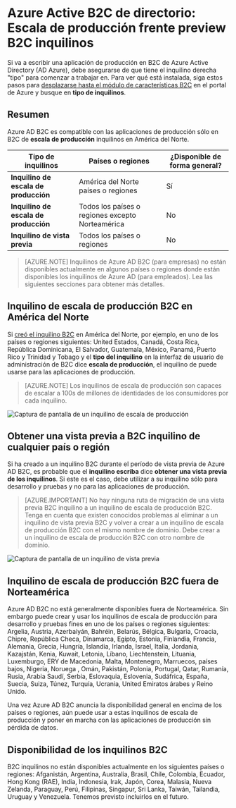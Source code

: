 <properties
    pageTitle="Azure Active B2C de directorio: Escala de producción frente preview B2C inquilinos | Microsoft Azure"
    description="Un tema en los tipos de Azure Active Directory B2C inquilinos"
    services="active-directory-b2c"
    documentationCenter=""
    authors="swkrish"
    manager="mbaldwin"
    editor="bryanla"/>

<tags
    ms.service="active-directory-b2c"
    ms.workload="identity"
    ms.tgt_pltfrm="na"
    ms.devlang="na"
    ms.topic="article"
    ms.date="08/30/2016"
    ms.author="swkrish"/>

# <a name="azure-active-directory-b2c-production-scale-vs-preview-b2c-tenants"></a>Azure Active B2C de directorio: Escala de producción frente preview B2C inquilinos

Si va a escribir una aplicación de producción en B2C de Azure Active Directory (AD Azure), debe asegurarse de que tiene el inquilino derecha "tipo" para comenzar a trabajar en. Para ver qué está instalada, siga estos pasos para [desplazarse hasta el módulo de características B2C](active-directory-b2c-app-registration.md#navigate-to-the-b2c-features-blade) en el portal de Azure y busque en **tipo de inquilinos**.

## <a name="summary"></a>Resumen

Azure AD B2C es compatible con las aplicaciones de producción sólo en B2C de **escala de producción** inquilinos en América del Norte.

| Tipo de inquilinos | Países o regiones | ¿Disponible de forma general? |
| ----------- | -------------- | --------------------- |
| **Inquilino de escala de producción** | América del Norte países o regiones | Sí |
| **Inquilino de escala de producción** | Todos los países o regiones excepto Norteamérica | No |
| **Inquilino de vista previa** | Todos los países o regiones | No |

> [AZURE.NOTE]
Inquilinos de Azure AD B2C (para empresas) no están disponibles actualmente en algunos países o regiones donde están disponibles los inquilinos de Azure AD (para empleados). Lea las siguientes secciones para obtener más detalles.

## <a name="production-scale-b2c-tenant-in-north-america"></a>Inquilino de escala de producción B2C en América del Norte

Si [creó el inquilino B2C](active-directory-b2c-get-started.md) en América del Norte, por ejemplo, en uno de los países o regiones siguientes: United Estados, Canadá, Costa Rica, República Dominicana, El Salvador, Guatemala, México, Panamá, Puerto Rico y Trinidad y Tobago y el **tipo del inquilino** en la interfaz de usuario de administración de B2C dice **escala de producción**, el inquilino de puede usarse para las aplicaciones de producción.

> [AZURE.NOTE]
Los inquilinos de escala de producción son capaces de escalar a 100s de millones de identidades de los consumidores por cada inquilino.

![Captura de pantalla de un inquilino de escala de producción](./media/active-directory-b2c-reference-tenant-type/production-scale-b2c-tenant.png)

## <a name="preview-b2c-tenant-in-any-countryregion"></a>Obtener una vista previa a B2C inquilino de cualquier país o región

Si ha creado a un inquilino B2C durante el período de vista previa de Azure AD B2C, es probable que el **inquilino escriba** dice **obtener una vista previa de los inquilinos**. Si este es el caso, debe utilizar a su inquilino sólo para desarrollo y pruebas y no para las aplicaciones de producción.

> [AZURE.IMPORTANT]
No hay ninguna ruta de migración de una vista previa B2C inquilino a un inquilino de escala de producción B2C. Tenga en cuenta que existen conocidos problemas al eliminar a un inquilino de vista previa B2C y volver a crear a un inquilino de escala de producción B2C con el mismo nombre de dominio. Debe crear a un inquilino de escala de producción B2C con otro nombre de dominio.

![Captura de pantalla de un inquilino de vista previa](./media/active-directory-b2c-reference-tenant-type/preview-b2c-tenant.png)

## <a name="production-scale-b2c-tenant-outside-of-north-america"></a>Inquilino de escala de producción B2C fuera de Norteamérica

Azure AD B2C no está generalmente disponibles fuera de Norteamérica. Sin embargo puede crear y usar los inquilinos de escala de producción para desarrollo y pruebas fines en uno de los países o regiones siguientes: Argelia, Austria, Azerbaiyán, Bahréin, Belarús, Bélgica, Bulgaria, Croacia, Chipre, República Checa, Dinamarca, Egipto, Estonia, Finlandia, Francia, Alemania, Grecia, Hungría, Islandia, Irlanda, Israel, Italia, Jordania, Kazajstán, Kenia, Kuwait, Letonia, Líbano, Liechtenstein, Lituania, Luxemburgo, ERY de Macedonia, Malta, Montenegro, Marruecos, países bajos, Nigeria, Noruega , Omán, Pakistán, Polonia, Portugal, Qatar, Rumanía, Rusia, Arabia Saudí, Serbia, Eslovaquia, Eslovenia, Sudáfrica, España, Suecia, Suiza, Túnez, Turquía, Ucrania, United Emiratos árabes y Reino Unido.

Una vez Azure AD B2C anuncia la disponibilidad general en encima de los países o regiones, aún puede usar a estas inquilinos de escala de producción y poner en marcha con las aplicaciones de producción sin pérdida de datos.

## <a name="availability-of-b2c-tenants"></a>Disponibilidad de los inquilinos B2C

B2C inquilinos no están disponibles actualmente en los siguientes países o regiones: Afganistán, Argentina, Australia, Brasil, Chile, Colombia, Ecuador, Hong Kong (RAE), India, Indonesia, Irak, Japón, Corea, Malasia, Nueva Zelanda, Paraguay, Perú, Filipinas, Singapur, Sri Lanka, Taiwán, Tailandia, Uruguay y Venezuela. Tenemos previsto incluirlos en el futuro.

